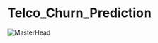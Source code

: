 # Telco_Churn_Prediction

![MasterHead](https://editor.analyticsvidhya.com/uploads/94357telecom%20churn.png)
